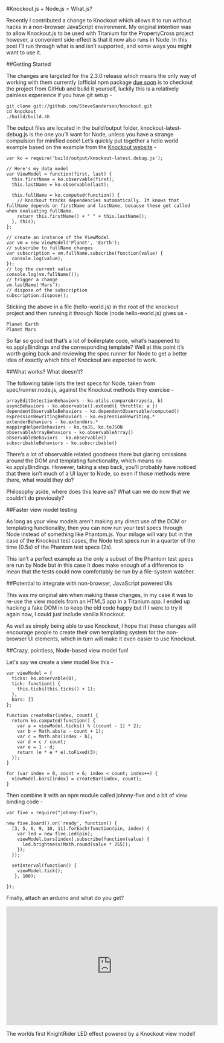 #Knockout.js + Node.js = What.js?

Recently I contributed a change to Knockout which allows it to run without hacks in a non-browser JavaScript environment. My original intention was to allow Knockout.js to be used with Titanium for the PropertyCross project however, a convenient side-effect is that it now also runs in Node. In this post I’ll run through what is and isn’t supported, and some ways you might want to use it.

##Getting Started

The changes are targeted for the 2.3.0 release which means the only way of working with them currently (official npm package [due soon](https://github.com/SteveSanderson/knockout/pull/866) is to checkout the project from GitHub and build it yourself, luckily this is a relatively painless experience if you have git setup -

```
git clone git://github.com/SteveSanderson/knockout.git
cd knockout
./build/build.sh
```

The output files are located in the build/output folder, knockout-latest-debug.js is the one you’ll want for Node, unless you have a strange compulsion for minified code! Let’s quickly put together a hello world example based on the example from the [Knockout website](http://knockoutjs.com/examples/helloWorld.html) -

```
var ko = require('build/output/knockout-latest.debug.js');

// Here's my data model
var ViewModel = function(first, last) {
  this.firstName = ko.observable(first);
  this.lastName = ko.observable(last);

  this.fullName = ko.computed(function() {
    // Knockout tracks dependencies automatically. It knows that fullName depends on firstName and lastName, because these get called when evaluating fullName.
    return this.firstName() + " " + this.lastName();
  }, this);
};

// create an instance of the ViewModel
var vm = new ViewModel('Planet', 'Earth');
// subscribe to fullName changes
var subscription = vm.fullName.subscribe(function(value) {
  console.log(value);
});
// log the current value
console.log(vm.fullName());
// trigger a change
vm.lastName('Mars');
// dispose of the subscription
subscription.dispose();
```

Sticking the above in a file (hello-world.js) in the root of the knockout project and then running it through Node (node hello-world.js) gives us -

```
Planet Earth
Planet Mars
```

So far so good but that’s a lot of boilerplate code, what’s happened to ko.applyBindings and the corresponding template? Well at this point it’s worth going back and reviewing the spec runner for Node to get a better idea of exactly which bits of Knockout are expected to work.

##What works? What doesn't?

The following table lists the test specs for Node, taken from spec/runner.node.js, against the Knockout methods they exercise -

```
arrayEditDetectionBehaviors - ko.utils.compareArrays(a, b)
asyncBehaviors - ko.observable().extend({ throttle: a })
dependentObservableBehaviors - ko.dependentObservable/computed()
expressionRewritingBehaviors - ko.expressionRewriting.*
extenderBehaviors - ko.extenders.*
mappingHelperBehaviors - ko.toJS, ko.toJSON
observableArrayBehaviors - ko.observableArray()
observableBehaviors - ko.observable()
subscribableBehaviors - ko.subscribable()
```

There’s a lot of observable related goodness there but glaring omissions around the DOM and templating functionality, which means no ko.applyBindings. However, taking a step back, you’ll probably have noticed that there isn’t much of a UI layer to Node, so even if those methods were there, what would they do?

Philosophy aside, where does this leave us? What can we do now that we couldn’t do previously?

##Faster view model testing

As long as your view models aren’t making any direct use of the DOM or templating functionality, then you can now run your test specs through Node instead of something like Phantom.js. Your milage will vary but in the case of the Knockout test cases, the Node test specs run in a quarter of the time (0.5s) of the Phantom test specs (2s). 

This isn’t a perfect example as the only a subset of the Phantom test specs are run by Node but in this case it does make enough of a difference to mean that the tests could now comfortably be run by a file-system watcher.

##Potential to integrate with non-browser, JavaScript powered UIs

This was my original aim when making these changes, in my case it was to re-use the view models from an HTML5 app in a Titanium app. I ended up hacking a fake DOM in to keep the old code happy but if I were to try it again now, I could just include vanilla Knockout.

As well as simply being able to use Knockout, I hope that these changes will encourage people to create their own templating system for the non-browser UI elements, which in turn will make it even easier to use Knockout.

##Crazy, pointless, Node-based view model fun!

Let's say we create a view model like this -

```
var viewModel = {
  ticks: ko.observable(0),
  tick: function() {
    this.ticks(this.ticks() + 1);
  },
  bars: []
};

function createBar(index, count) {
  return ko.computed(function() {
    var a = viewModel.ticks() % ((count - 1) * 2);
    var b = Math.abs(a - count + 1);
    var c = Math.abs(index - b);
    var d = c / count;
    var e = 1 - d;
    return (e * e * e).toFixed(3);
  });
}

for (var index = 0, count = 6; index < count; index++) {
  viewModel.bars[index] = createBar(index, count);
}
```

Then combine it with an npm module called johnny-five and a bit of view binding code -

```
var five = require("johnny-five");

new five.Board().on('ready', function() {
  [3, 5, 6, 9, 10, 11].forEach(function(pin, index) {
    var led = new five.Led(pin);
    viewModel.bars[index].subscribe(function(value) {
      led.brightness(Math.round(value * 255));
    });
  });

  setInterval(function() {
    viewModel.tick();
   }, 100);

});
```

Finally, attach an arduino and what do you get? 

<iframe width="560" height="315" src="http://www.youtube.com/embed/OHQp_1wcFDU" frameborder="0" allowfullscreen></iframe>

The worlds first KnightRider LED effect powered by a Knockout view model!
